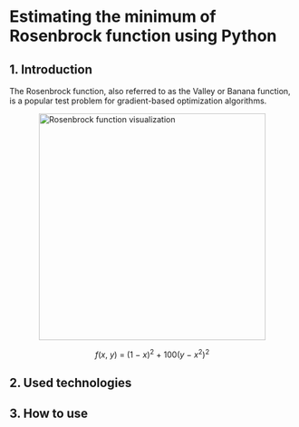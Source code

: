 # Estimating the minimum of Rosenbrock function using Python
## 1. Introduction
The Rosenbrock function, also referred to as the Valley or Banana function, is a popular test problem for gradient-based optimization algorithms.

<img
  src="https://upload.wikimedia.org/wikipedia/commons/thumb/3/32/Rosenbrock_function.svg/720px-Rosenbrock_function.svg.png"
  alt="Rosenbrock function visualization"
  title="Rosenbrock function visualization"
  style="display: block; margin-left: auto; margin-right:auto; width: 400px">


$$f(x,~y) ~ = ~ (1 ~ - ~ x)^2 ~ + ~ 100(y ~ - ~ x^2)^2$$

## 2. Used technologies

## 3. How to use
